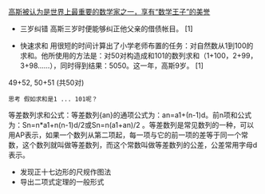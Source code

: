 
[高斯被认为是世界上最重要的数学家之一，享有“数学王子”的美誉](https://baike.baidu.com/item/%E7%BA%A6%E7%BF%B0%C2%B7%E5%8D%A1%E5%B0%94%C2%B7%E5%BC%97%E9%87%8C%E5%BE%B7%E9%87%8C%E5%B8%8C%C2%B7%E9%AB%98%E6%96%AF/9963604?fr=aladdin
)

- 三岁纠错
高斯三岁时便能够纠正他父亲的借债帐目。 [1] 

- 快速求和
用很短的时间计算出了小学老师布置的任务：对自然数从1到100的求和。他所使用的方法是：对50对构造成和101的数列求和（1+100，2+99，3+98……），同时得到结果：5050。这一年，高斯9岁。 [1]

49+52, 50+51 (共50对)
```
思考 假如求和是1 ... 101呢？

```

等差数列求和公式：等差数列{an}的通项公式为：an=a1+(n-1)d。前n项和公式为：Sn=n*a1+n(n-1)d/2或Sn=n(a1+an)/2 。等差数列是常见数列的一种，可以用AP表示，如果一个数列从第二项起，每一项与它的前一项的差等于同一个常数，这个数列就叫做等差数列，而这个常数叫做等差数列的公差，公差常用字母d表示。

- 发现正十七边形的尺规作图法
- 导出二项式定理的一般形式